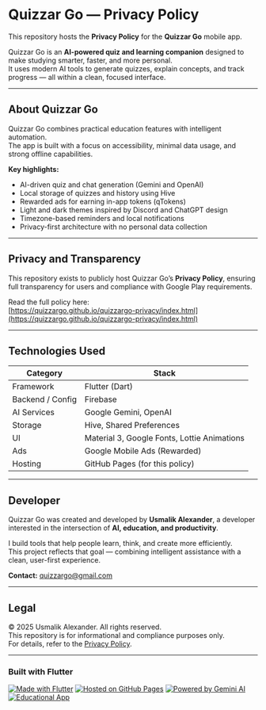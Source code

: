 # Quizzar Go — Privacy Policy

This repository hosts the **Privacy Policy** for the **Quizzar Go** mobile app.

Quizzar Go is an **AI-powered quiz and learning companion** designed to make studying smarter, faster, and more personal.  
It uses modern AI tools to generate quizzes, explain concepts, and track progress — all within a clean, focused interface.

---

## About Quizzar Go
Quizzar Go combines practical education features with intelligent automation.  
The app is built with a focus on accessibility, minimal data usage, and strong offline capabilities.

**Key highlights:**
- AI-driven quiz and chat generation (Gemini and OpenAI)
- Local storage of quizzes and history using Hive
- Rewarded ads for earning in-app tokens (qTokens)
- Light and dark themes inspired by Discord and ChatGPT design
- Timezone-based reminders and local notifications
- Privacy-first architecture with no personal data collection

---

## Privacy and Transparency
This repository exists to publicly host Quizzar Go’s **Privacy Policy**, ensuring full transparency for users and compliance with Google Play requirements.

Read the full policy here:  
[https://quizzargo.github.io/quizzargo-privacy/index.html](https://quizzargo.github.io/quizzargo-privacy/index.html)

---

## Technologies Used

| Category | Stack |
|-----------|--------|
| Framework | Flutter (Dart) |
| Backend / Config | Firebase |
| AI Services | Google Gemini, OpenAI |
| Storage | Hive, Shared Preferences |
| UI | Material 3, Google Fonts, Lottie Animations |
| Ads | Google Mobile Ads (Rewarded) |
| Hosting | GitHub Pages (for this policy) |

---

## Developer
Quizzar Go was created and developed by **Usmalik Alexander**, a developer interested in the intersection of **AI, education, and productivity**.

I build tools that help people learn, think, and create more efficiently.  
This project reflects that goal — combining intelligent assistance with a clean, user-first experience.

**Contact:** [quizzargo@gmail.com](mailto:quizzargo@gmail.com)

---

## Legal
© 2025 Usmalik Alexander. All rights reserved.  
This repository is for informational and compliance purposes only.  
For details, refer to the [Privacy Policy](https://quizzargo.github.io/quizzargo-privacy/).

---

### Built with Flutter
[![Made with Flutter](https://img.shields.io/badge/Made%20with-Flutter-02569B?logo=flutter&logoColor=white)](https://flutter.dev)
[![Hosted on GitHub Pages](https://img.shields.io/badge/Hosted%20on-GitHub%20Pages-181717?logo=github)](https://pages.github.com)
[![Powered by Gemini AI](https://img.shields.io/badge/Powered%20by-Gemini%20AI-4285F4?logo=google)](https://deepmind.google)
[![Educational App](https://img.shields.io/badge/Category-Education-34A853?logo=googleclassroom)](#)
